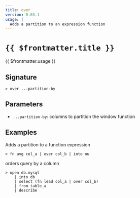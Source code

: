 ```yaml
---
title: over
version: 0.65.1
usage: |
  Adds a partition to an expression function
---
```


# <code>{{ $frontmatter.title }}</code>

<div style='white-space: pre-wrap;'>{{ $frontmatter.usage }}</div>

## Signature

```> over ...partition-by```

## Parameters

 -  `...partition-by`: columns to partition the window function

## Examples

Adds a partition to a function expression
```shell
> fn avg col_a | over col_b | into nu
```

orders query by a column
```shell
> open db.mysql
    | into db
    | select (fn lead col_a | over col_b)
    | from table_a
    | describe
```
